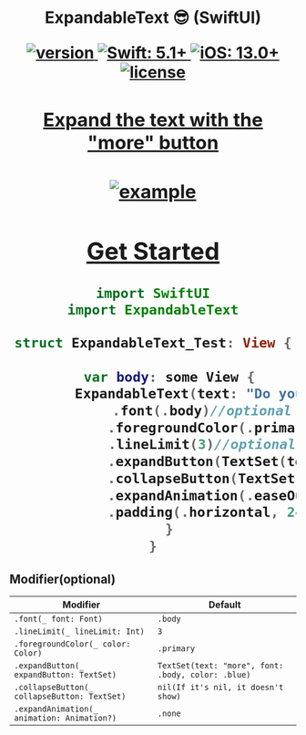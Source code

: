<h1 align="center"> ExpandableText 😎 (SwiftUI)</p>
<p align="center">
    <a href="https://github.com/NuPlay/ExpandableText/releases/latest">
        <img src="https://img.shields.io/github/v/release/NuPlay/ExpandableText?label=version&labelColor=303840" alt="version">
    </a>
    <a href="https://swift.org/">
        <img src="https://img.shields.io/badge/Swift-5.1+-F05138?labelColor=303840" alt="Swift: 5.1+">
    </a>
    <a href="https://www.apple.com/ios/">
        <img src="https://img.shields.io/badge/iOS-13.0+-007AFF?labelColor=303840" alt="iOS: 13.0+">
    </a>
    <a href="/LICENSE">
        <img src="https://img.shields.io/github/license/NuPlay/ExpandableText?color=blue&labelColor=303840" alt="license">        
</p>
<h3 align="center"> Expand the text with the "more" button </h3>
<h3 align="center"> <img src="https://user-images.githubusercontent.com/73557895/136821265-80941d7f-0942-49dc-907f-e31f1548d23e.gif" alt="example"/> </h3>



## Get Started

```swift
import SwiftUI
import ExpandableText

struct ExpandableText_Test: View {
    
    var body: some View {
        ExpandableText(text: "Do you think you're living an ordinary life? You are so mistaken it's difficult to even explain. The mere fact that you exist makes you extraordinary. The odds of you existing are less than winning the lottery, but here you are. Are you going to let this extraordinary opportunity pass?")
            .font(.body)//optional
            .foregroundColor(.primary)//optional
            .lineLimit(3)//optional
            .expandButton(TextSet(text: "more", font: .body, color: .blue))
            .collapseButton(TextSet(text: "less", font: .body, color: .blue))
            .expandAnimation(.easeOut)//optional
            .padding(.horizontal, 24)//optional
    }
}
```

## Modifier(optional)

Modifier | Default
--- | ---
`.font(_ font: Font)` | `.body`
`.lineLimit(_ lineLimit: Int)` | `3`
`.foregroundColor(_ color: Color)` | `.primary`
`.expandButton(_ expandButton: TextSet)` | `TextSet(text: "more", font: .body, color: .blue)`
`.collapseButton(_ collapseButton: TextSet)` | `nil(If it's nil, it doesn't show)`
`.expandAnimation(_ animation: Animation?)` | `.none`


